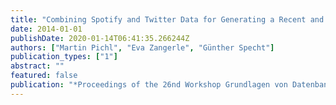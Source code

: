 ```yaml
---
title: "Combining Spotify and Twitter Data for Generating a Recent and Public Dataset for Music Recommendation"
date: 2014-01-01
publishDate: 2020-01-14T06:41:35.266244Z
authors: ["Martin Pichl", "Eva Zangerle", "Günther Specht"]
publication_types: ["1"]
abstract: ""
featured: false
publication: "*Proceedings of the 26nd Workshop Grundlagen von Datenbanken (GvDB 2014), Ritten, Italy*"
---
```



